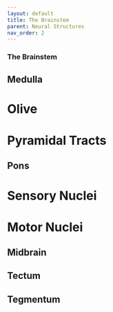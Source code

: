 ```yaml
---
layout: default
title: The Brainstem
parent: Neural Structures
nav_order: 2
---
```


### The Brainstem

## Medulla

# Olive

# Pyramidal Tracts

## Pons

# Sensory Nuclei

# Motor Nuclei

## Midbrain

## Tectum

## Tegmentum
